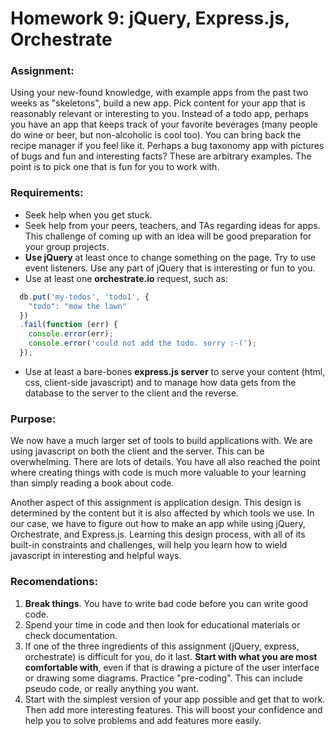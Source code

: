 # Homework 9: jQuery, Express.js, Orchestrate

### Assignment: 
Using your new-found knowledge, with example apps from the past two weeks as "skeletons", build a new app. Pick content for your app that is reasonably relevant or interesting to you. Instead of a todo app, perhaps you have an app that keeps track of your favorite beverages (many people do wine or beer, but non-alcoholic is cool too). You can bring back the recipe manager if you feel like it. Perhaps a bug taxonomy app with pictures of bugs and fun and interesting facts? These are arbitrary examples. The point is to pick one that is fun for you to work with. 
### Requirements: 
- Seek help when you get stuck. 
- Seek help from your peers, teachers, and TAs regarding ideas for apps. This challenge of coming up with an idea will be good preparation for your group projects. 
- **Use jQuery** at least once to change something on the page. Try to use event listeners. Use any part of jQuery that is interesting or fun to you. 
- Use at least one **orchestrate.io** request, such as: 
```js
  db.put('my-todos', 'todo1', {
    "todo": "mow the lawn"
  })
  .fail(function (err) {
    console.error(err);
    console.error('could not add the todo. sorry :-(');
  });
```
- Use at least a bare-bones **express.js server** to serve your content (html, css, client-side javascript) and to manage how data gets from the database to the server to the client and the reverse. 

### Purpose: 
We now have a much larger set of tools to build applications with. We are using javascript on both the client and the server. This can be overwhelming. There are lots of details. You have all also reached the point where creating things with code is much more valuable to your learning than simply reading a book about code. 

Another aspect of this assignment is application design. This design is determined by the content but it is also affected by which tools we use. In our case, we have to figure out how to make an app while using jQuery, Orchestrate, and Express.js. Learning this design process, with all of its built-in constraints and challenges, will help you learn how to wield javascript in interesting and helpful ways. 

### Recomendations: 
1. **Break things**. You have to write bad code before you can write good code. 
2. Spend your time in code and then look for educational materials or check documentation. 
3. If one of the three ingredients of this assignment (jQuery, express, orchestrate) is difficult for you, do it last. **Start with what you are most comfortable with**, even if that is drawing a picture of the user interface or drawing some diagrams. Practice "pre-coding". This can include pseudo code, or really anything you want.
4. Start with the simplest version of your app possible and get that to work. Then add more interesting features. This will boost your confidence and help you to solve problems and add features more easily. 

